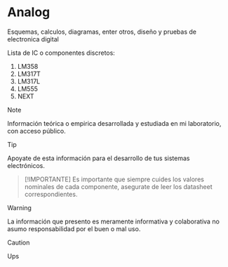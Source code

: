 # Analog
Esquemas, calculos, diagramas, enter otros, diseño y pruebas de electronica digital


Lista de IC o componentes discretos:
1. LM358
2. LM317T
3. LM317L
4. LM555
5. NEXT

> [!NOTE]
> Información teórica o empirica desarrollada y estudiada en mi laboratorio, con acceso público.

> [!TIP]
> Apoyate de esta información para el desarrollo de tus sistemas electrónicos.

> [!IMPORTANTE]
> Es importante que siempre cuides los valores nominales de cada componente, asegurate de leer los datasheet correspondientes.

> [!WARNING]
> La información que presento es meramente informativa y colaborativa no asumo responsabilidad por el buen o mal uso.

> [!CAUTION]
> Ups




